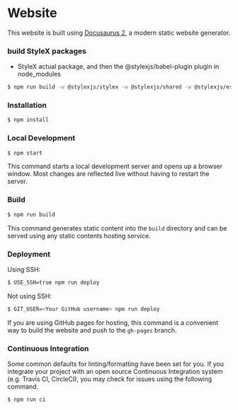 # Website

This website is built using [Docusaurus 2](https://docusaurus.io/), a modern static website generator.

### build StyleX packages

- StyleX actual package, and then the @stylexjs/babel-plugin plugin in node_modules

```bash
$ npm run build -w @stylexjs/stylex -w @stylexjs/shared -w @stylexjs/eslint-plugin -w @stylexjs/babel-plugin
```

### Installation

```bash
$ npm install 
```

### Local Development

```bash
$ npm start
```

This command starts a local development server and opens up a browser window. Most changes are reflected live without having to restart the server.

### Build

```bash
$ npm run build
```

This command generates static content into the `build` directory and can be served using any static contents hosting service.

### Deployment

Using SSH:

```bash
$ USE_SSH=true npm run deploy
```

Not using SSH:

```bash
$ GIT_USER=<Your GitHub username> npm run deploy
```

If you are using GitHub pages for hosting, this command is a convenient way to build the website and push to the `gh-pages` branch.

### Continuous Integration

Some common defaults for linting/formatting have been set for you. If you integrate your project with an open source Continuous Integration system (e.g. Travis CI, CircleCI), you may check for issues using the following command.

```bash
$ npm run ci
```
